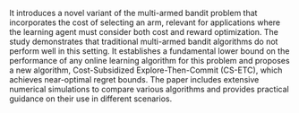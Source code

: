 It introduces a novel variant of the multi-armed bandit problem that
incorporates the cost of selecting an arm, relevant for applications where the learning agent must consider both cost
and reward optimization. The study demonstrates that traditional multi-armed bandit algorithms do not perform well in
this setting. It establishes a fundamental lower bound on the performance of any online learning algorithm for this
problem and proposes a new algorithm, Cost-Subsidized Explore-Then-Commit (CS-ETC), which achieves near-optimal regret
bounds. The paper includes extensive numerical simulations to compare various algorithms and provides practical guidance
on their use in different scenarios.